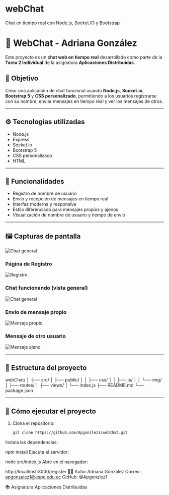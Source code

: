 # webChat
Chat en tiempo real con Node.js, Socket.IO y Bootstrap
# 💬 WebChat - Adriana González

Este proyecto es un **chat web en tiempo real** desarrollado como parte de la **Tarea 2 Individual** de la asignatura **Aplicaciones Distribuidas**.

## 🧠 Objetivo

Crear una aplicación de chat funcional usando **Node.js**, **Socket.io**, **Bootstrap 5** y **CSS personalizado**, permitiendo a los usuarios registrarse con su nombre, enviar mensajes en tiempo real y ver los mensajes de otros.

---

## ⚙️ Tecnologías utilizadas

- Node.js  
- Express  
- Socket.io  
- Bootstrap 5  
- CSS personalizado  
- HTML  

---

## 🚀 Funcionalidades

- Registro de nombre de usuario  
- Envío y recepción de mensajes en tiempo real  
- Interfaz moderna y responsiva  
- Estilo diferenciado para mensajes propios y ajenos  
- Visualización de nombre de usuario y tiempo de envío  

---

## 🖼️ Capturas de pantalla

![Chat general](capturas/chat_general.png)


### Página de Registro  
![Registro](capturas/registro.png)


### Chat funcionando (vista general)  
![Chat general](https://i.imgur.com/a/kZJypuZ)



### Envío de mensaje propio  
![Mensaje propio](capturas/mensaje_propio.png)

### Mensaje de otro usuario  
![Mensaje ajeno](capturas/mensaje_otro.png)

---

## 📁 Estructura del proyecto

webChat/
│
├── src/
│ ├── public/
│ │ ├── css/
│ │ ├── js/
│ │ └── img/
│ ├── routes/
│ ├── views/
│ └── index.js
├── README.md
└── package.json


---

## 🔄 Cómo ejecutar el proyecto

1. Clona el repositorio:  
   ```bash
   git clone https://github.com/Apgonzlez1/webChat.git
Instala las dependencias:


npm install
Ejecuta el servidor:


node src/index.js
Abre en el navegador:


http://localhost:3000/register
🙋‍♀️ Autor
Adriana González
Correo: apgonzalez1@espe.edu.ec
GitHub: @Apgonzlez1

📚 Asignatura
Aplicaciones Distribuidas

